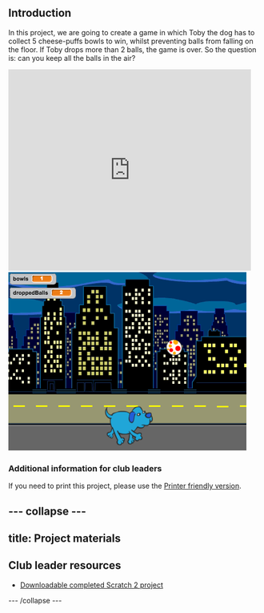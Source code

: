 ## Introduction

In this project, we are going to create a game in which Toby the dog has to collect 5 cheese-puffs bowls to win, whilst preventing balls from falling on the floor. 
If Toby drops more than 2 balls, the game is over. So the question is: can you keep all the balls in the air?

<div class="scratch-preview">
  <iframe allowtransparency="true" width="485" height="402" src="https://scratch.mit.edu/projects/embed/49677948/?autostart=false" frameborder="0"></iframe>
  <img src="images/Toby_dog.png">
</div>


### Additional information for club leaders

If you need to print this project, please use the [Printer friendly version](https://projects.raspberry-pi.org/en/projects/toby/print).




--- collapse ---
---
title: Project materials
---


## Club leader resources
* [Downloadable completed Scratch 2 project](resources/Toby.sb2)

--- /collapse ---